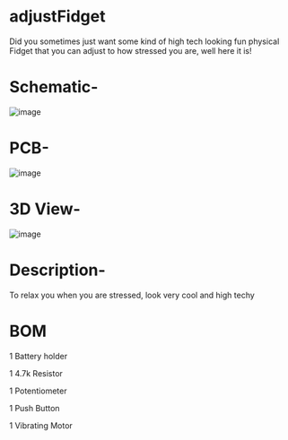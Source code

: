 # adjustFidget
Did you sometimes just want some kind of high tech looking fun physical Fidget that you can adjust to how stressed you are, well here it is!

# Schematic-

![image](https://github.com/user-attachments/assets/cb9cd5d3-de40-4af5-b2a5-187571f5961f)



# PCB-

![image](https://github.com/user-attachments/assets/6d42785a-6d2a-4cc7-ac6c-5bc502378974)



# 3D View-

![image](https://github.com/user-attachments/assets/27884d36-369b-40ff-8058-e26c42528e26)



# Description-

To relax you when you are stressed, look very cool and high techy

# BOM

1 Battery holder

1 4.7k Resistor

1 Potentiometer

1 Push Button

1 Vibrating Motor
